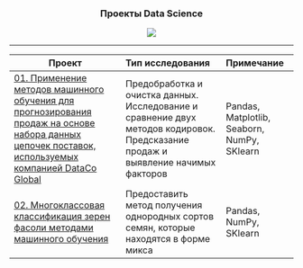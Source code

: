 <h3><p align="center">Проекты Data Science</p align="center"></h3> 

<p align="center"><img src='https://www.datanami.com/wp-content/uploads/2017/08/education_shutterstock_venimo.jpg'></p>

__________________________________________________________________________________________________________________________

| **Проект** | **Тип исследования** | **Примечание** |
| -------------------- | :--------------------- |:---------------------------|
| [01. Применение методов машинного обучения для прогнозирования продаж на основе набора данных цепочек поставок, используемых компанией DataCo Global](https://github.com/PavelAlexee/Data_science_projects/tree/main/ML_DataCo_Global) | Предобработка и очистка данных. Исследование и сравнение двух методов кодировок. Предсказание продаж и выявление начимых факторов|Pandas, Matplotlib, Seaborn, NumPy, SKlearn|
| [02. Многоклассовая классификация зерен фасоли методами машинного обучения](https://github.com/PavelAlexee/Data_science_projects/tree/main/Dry_Bean) | Предоставить метод получения однородных сортов семян, которые находятся в форме микса | Pandas, NumPy, SKlearn|
